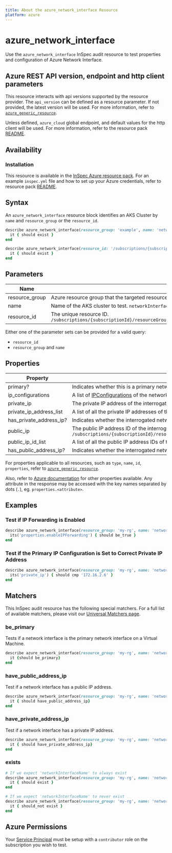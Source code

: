 ```yaml
---
title: About the azure_network_interface Resource
platform: azure
---
```


# azure_network_interface

Use the `azure_network_interface` InSpec audit resource to test properties and configuration of Azure Network Interface.

## Azure REST API version, endpoint and http client parameters

This resource interacts with api versions supported by the resource provider.
The `api_version` can be defined as a resource parameter.
If not provided, the latest version will be used.
For more information, refer to [`azure_generic_resource`](azure_generic_resource.md).

Unless defined, `azure_cloud` global endpoint, and default values for the http client will be used.
For more information, refer to the resource pack [README](../../README.md). 

## Availability

### Installation

This resource is available in the [InSpec Azure resource pack](https://github.com/inspec/inspec-azure). 
For an example `inspec.yml` file and how to set up your Azure credentials, refer to resource pack [README](../../README.md#Service-Principal).

## Syntax

An `azure_network_interface` resource block identifies an AKS Cluster by `name` and `resource_group` or the `resource_id`.
```ruby
describe azure_network_interface(resource_group: 'example', name: 'networkInterfaceName') do
  it { should exist }
end
```
```ruby
describe azure_network_interface(resource_id: '/subscriptions/{subscriptionId}/resourceGroups/{resourceGroupName}/providers/Microsoft.Network/networkInterfaces/{networkInterfaceName}') do
  it { should exist }
end
```
## Parameters

| Name                           | Description                                                                       |
|--------------------------------|-----------------------------------------------------------------------------------|
| resource_group                 | Azure resource group that the targeted resource resides in. `MyResourceGroup`     |
| name                           | Name of the AKS cluster to test. `networkInterfaceName`                                      |
| resource_id                    | The unique resource ID. `/subscriptions/{subscriptionId}/resourceGroups/{resourceGroupName}/providers/Microsoft.Network/networkInterfaces/{networkInterfaceName}` |

Either one of the parameter sets can be provided for a valid query:
- `resource_id`
- `resource_group` and `name`

## Properties

| Property                | Description |
|-------------------------|-------------|
| primary?                | Indicates whether this is a primary network interface on a virtual machine. |
| ip_configurations       | A list of [IPConfigurations](https://docs.microsoft.com/en-us/rest/api/virtualnetwork/networkinterfaceipconfigurations/get#networkinterfaceipconfiguration) of the network interface. |
| private_ip              | The private IP address of the interrogated network interface's primary IP configuration. |
| private_ip_address_list | A list of all the private IP addresses of the interrogated network interface. |
| has_private_address_ip? | Indicates whether the interrogated network interface has a private IP address. |
| public_ip               | The public IP address ID of the interrogated network interface's primary IP configuration. `/subscriptions/{subscriptionId}/resourceGroups/{resourceGroupName}/providers/Microsoft.Network/publicIPAddresses/{publicIpAddressName}` |
| public_ip_id_list       | A list of all the public IP address IDs of the interrogated network interface. |
| has_public_address_ip?  | Indicates whether the interrogated network interface has a public IP address. |
For properties applicable to all resources, such as `type`, `name`, `id`, `properties`, refer to [`azure_generic_resource`](azure_generic_resource.md#properties).

Also, refer to [Azure documentation](https://docs.microsoft.com/en-us/rest/api/virtualnetwork/networkinterfaces/get#networkinterface) for other properties available. 
Any attribute in the response may be accessed with the key names separated by dots (`.`), eg. `properties.<attribute>`.

## Examples

### Test if IP Forwarding is Enabled
```ruby
describe azure_network_interface(resource_group: 'my-rg', name: 'networkInterfaceName') do
  its('properties.enableIPForwarding') { should be_true }
end
```
### Test if the Primary IP Configuration is Set to Correct Private IP Address
```ruby
describe azure_network_interface(resource_group: 'my-rg', name: 'networkInterfaceName') do
  its('private_ip') { should cmp '172.16.2.6' }
end
```
## Matchers

This InSpec audit resource has the following special matchers. For a full list of available matchers, please visit our [Universal Matchers page](https://docs.chef.io/inspec/matchers/).

### be_primary

Tests if a network interface is the primary network interface on a Virtual Machine.
```ruby
describe azure_network_interface(resource_group: 'my-rg', name: 'networkInterfaceName') do
  it {should be_primary}
end
```
### have_public_address_ip

Test if a network interface has a public IP address.
```ruby
describe azure_network_interface(resource_group: 'my-rg', name: 'networkInterfaceName') do
  it { should have_public_address_ip}
end
```
### have_private_address_ip

Test if a network interface has a private IP address.
```ruby
describe azure_network_interface(resource_group: 'my-rg', name: 'networkInterfaceName') do
  it { should have_private_address_ip}
end
```
### exists
```ruby
# If we expect 'networkInterfaceName' to always exist
describe azure_network_interface(resource_group: 'my-rg', name: 'networkInterfaceName') do
  it { should exist }
end

# If we expect 'networkInterfaceName' to never exist
describe azure_network_interface(resource_group: 'my-rg', name: 'networkInterfaceName') do
  it { should_not exist }
end
```
## Azure Permissions

Your [Service Principal](https://docs.microsoft.com/en-us/azure/azure-resource-manager/resource-group-create-service-principal-portal) must be setup with a `contributor` role on the subscription you wish to test.
